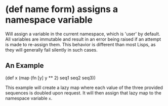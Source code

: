 # (def name form) assigns a namespace variable
Will assign a variable in the current namespace, which is 'user' by default. All variables are immutable and result in an error being raised if an attempt is made to re-assign them. This behavior is different than most Lisps, as they will generally fail silently in such cases.

## An Example

  (def x
    (map
      (fn [y] y ** 2)
      seq1 seq2 seq3))

This example will create a lazy map where each value of the three provided sequences is doubled upon request. It will then assign that lazy map to the namespace variable `x`.
